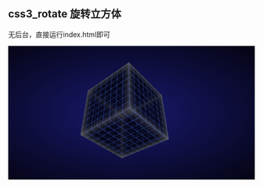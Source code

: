 ## css3_rotate 旋转立方体

无后台，直接运行index.html即可

![index](https://github.com/w190768613/css/blob/master/css3_rotate/index.png)
